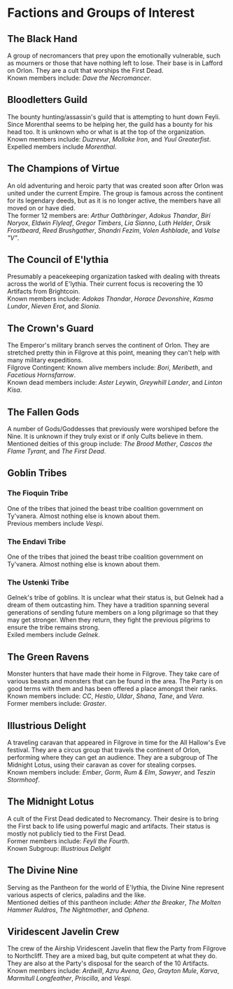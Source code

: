 # Factions and Groups of Interest

## The Black Hand

A group of necromancers that prey upon the emotionally vulnerable, such as mourners or those that have nothing left to lose. Their base is in Lafford on Orlon. They are a cult that worships the First Dead. <br>
Known members include: *Dave the Necromancer*. 

## Bloodletters Guild

The bounty hunting/assassin's guild that is attempting to hunt down Feyli. Since Morenthal seems to be helping her, the guild has a bounty for his head too. It is unknown who or what is at the top of the organization. <br>
Known members include: *Duzrevur*, *Molloke Iron*, and *Yuul Greaterfist*. <br>
Expelled members include *Morenthal*.

## The Champions of Virtue

An old adventuring and heroic party that was created soon after Orlon was united under the current Empire. The group is famous across the continent for its legendary deeds, but as it is no longer active, the members have all moved on or have died. <br>
The former 12 members are: *Arthur Oathbringer*, *Adokus Thandar*, *Biri Noryox*, *Eldwin Flyleaf*, *Gregor Timbers*, *Lia Sianno*, *Luth Helder*, *Orsik Frostbeard*, *Reed Brushgather*, *Shandri Fezim*, *Volen Ashblade*, and *Valse "V"*.

## The Council of E'lythia

Presumably a peacekeeping organization tasked with dealing with threats across the world of E'lythia. Their current focus is recovering the 10 Artifacts from Brightcoin. <br>
Known members include: *Adokas Thandar*, *Horace Devonshire*, *Kasma Lundor*, *Nieven Erot*, and *Sionia*.

## The Crown's Guard

The Emperor's military branch serves the continent of Orlon. They are stretched pretty thin in Filgrove at this point, meaning they can't help with many military expeditions. <br>
Filgrove Contingent: Known alive members include: *Bori*, *Meribeth*, and *Facetious Hornsfarrow*. <br>
Known dead members include: *Aster Leywin*, *Greywhill Lander*, and *Linton Kisa*.

## The Fallen Gods

A number of Gods/Goddesses that previously were worshiped before the Nine. It is unknown if they truly exist or if only Cults believe in them. <br>
Mentioned deities of this group include: *The Brood Mother*, *Cascos the Flame Tyrant*, and *The First Dead*.

## Goblin Tribes

### The Fioquin Tribe

One of the tribes that joined the beast tribe coalition government on Ty'vanera. Almost nothing else is known about them.<br>
Previous members include *Vespi*.

### The Endavi Tribe

One of the tribes that joined the beast tribe coalition government on Ty'vanera. Almost nothing else is known about them.

### The Ustenki Tribe

Gelnek's tribe of goblins. It is unclear what their status is, but Gelnek had a dream of them outcasting him. They have a tradition spanning several generations of sending future members on a long pilgrimage so that they may get stronger. When they return, they fight the previous pilgrims to ensure the tribe remains strong. <br>
Exiled members include *Gelnek*.

## The Green Ravens

Monster hunters that have made their home in Filgrove. They take care of various beasts and monsters that can be found in the area. The Party is on good terms with them and has been offered a place amongst their ranks. <br>
Known members include: *CC*, *Hestio*, *Uldar*, *Shana*, *Tane*, and *Vera*. <br>
Former members include: *Graster*.

## Illustrious Delight

A traveling caravan that appeared in Filgrove in time for the All Hallow's Eve festival. They are a circus group that travels the continent of Orlon, performing where they can get an audience. They are a subgroup of The Midnight Lotus, using their caravan as cover for stealing corpses. <br>
Known members include: *Ember*, *Gorm*, *Rum & Elm*, *Sawyer*, and *Teszin Stormhoof*.

## The Midnight Lotus

A cult of the First Dead dedicated to Necromancy. Their desire is to bring the First back to life using powerful magic and artifacts. Their status is mostly not publicly tied to the First Dead. <br>
Former members include: *Feyli the Fourth*. <br>
Known Subgroup: *Illustrious Delight*

## The Divine Nine

Serving as the Pantheon for the world of E'lythia, the Divine Nine represent various aspects of clerics, paladins and the like. <br>
Mentioned deities of this pantheon include: *Ather the Breaker*, *The Molten Hammer Ruldros*, *The Nightmother*, and *Ophena*.

## Viridescent Javelin Crew

The crew of the Airship Viridescent Javelin that flew the Party from Filgrove to Northcliff. They are a mixed bag, but quite competent at what they do. They are also at the Party's disposal for the search of the 10 Artifacts. <br>
Known members include: *Ardwill*, *Azru Avena*, *Geo*, *Grayton Mule*, *Karva*, *Marmitull Longfeather*, *Priscilla*, and *Vespi*.
